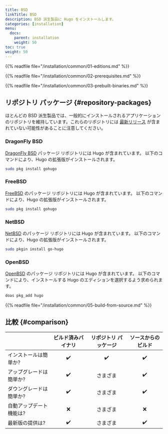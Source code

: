 ```yaml
---
title: BSD
linkTitle: BSD
description: BSD 派生製品に Hugo をインストールします。
categories: [installation]
menu:
  docs:
    parent: installation
    weight: 50
toc: true
weight: 50
---
```

{{% readfile file="/installation/common/01-editions.md" %}}

{{% readfile file="/installation/common/02-prerequisites.md" %}}

{{% readfile file="/installation/common/03-prebuilt-binaries.md" %}}

## リポジトリ パッケージ {#repository-packages}

ほとんどの BSD 派生製品では、一般的にインストールされるアプリケーションのリポジトリを維持しています。これらのリポジトリには [最新リリース][latest release] が含まれていない可能性があることに注意してください。

[latest release]: https://github.com/gohugoio/hugo/releases/latest

### DragonFly BSD

[DragonFly BSD] パッケージ リポジトリには Hugo が含まれています。 以下のコマンドにより、Hugo の拡張版がインストールされます。

```sh
sudo pkg install gohugo
```

[DragonFly BSD]: https://www.dragonflybsd.org/

### FreeBSD

[FreeBSD] のパッケージ リポジトリには Hugo が含まれています。 以下のコマンドにより、Hugo の拡張版がインストールされます。

```sh
sudo pkg install gohugo
```

[FreeBSD]: https://www.freebsd.org/

### NetBSD

[NetBSD] のパッケージ リポジトリには Hugo が含まれています。 以下のコマンドにより、Hugo の拡張版がインストールされます。

```sh
sudo pkgin install go-hugo
```

[NetBSD]: https://www.netbsd.org/

### OpenBSD

[OpenBSD] のパッケージ リポジトリには Hugo が含まれています。 以下のコマンドにより、インストールする Hugo のエディションを選択するよう求められます。

```sh
doas pkg_add hugo
```

[OpenBSD]: https://www.openbsd.org/

{{% readfile file="/installation/common/05-build-from-source.md" %}}

## 比較 {#comparison}

|| ビルド済みバイナリ | リポジトリ パッケージ | ソースからのビルド
:--|:--:|:--:|:--:
インストールは簡単か?|:heavy_check_mark:|:heavy_check_mark:|:heavy_check_mark:
アップグレードは簡単か?|:heavy_check_mark:| さまざま |:heavy_check_mark:
ダウングレードは簡単か?|:heavy_check_mark:| さまざま |:heavy_check_mark:
自動アップデート機能は?|:x:| さまざま |:x:
最新版の提供は?|:heavy_check_mark:| さまざま |:heavy_check_mark:
